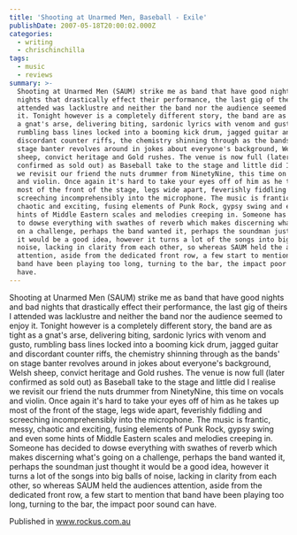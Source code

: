 ```yaml
---
title: 'Shooting at Unarmed Men, Baseball - Exile'
publishDate: 2007-05-18T20:00:02.000Z
categories:
  - writing
  - chrischinchilla
tags:
  - music
  - reviews
summary: >-
  Shooting at Unarmed Men (SAUM) strike me as band that have good nights and bad
  nights that drastically effect their performance, the last gig of theirs I
  attended was lacklustre and neither the band nor the audience seemed to enjoy
  it. Tonight however is a completely different story, the band are as tight as
  a gnat's arse, delivering biting, sardonic lyrics with venom and gusto,
  rumbling bass lines locked into a booming kick drum, jagged guitar and
  discordant counter riffs, the chemistry shinning through as the bands' on
  stage banter revolves around in jokes about everyone's background, Welsh
  sheep, convict heritage and Gold rushes. The venue is now full (later
  confirmed as sold out) as Baseball take to the stage and little did I realise
  we revisit our friend the nuts drummer from NinetyNine, this time on vocals
  and violin. Once again it's hard to take your eyes off of him as he takes up
  most of the front of the stage, legs wide apart, feverishly fiddling and
  screeching incomprehensibly into the microphone. The music is frantic, messy,
  chaotic and exciting, fusing elements of Punk Rock, gypsy swing and even some
  hints of Middle Eastern scales and melodies creeping in. Someone has decided
  to dowse everything with swathes of reverb which makes discerning what's going
  on a challenge, perhaps the band wanted it, perhaps the soundman just thought
  it would be a good idea, however it turns a lot of the songs into big balls of
  noise, lacking in clarity from each other, so whereas SAUM held the audiences
  attention, aside from the dedicated front row, a few start to mention that
  band have been playing too long, turning to the bar, the impact poor sound can
  have.
---
```


Shooting at Unarmed Men (SAUM) strike me as band that have good nights and bad nights that drastically effect their performance, the last gig of theirs I attended was lacklustre and neither the band nor the audience seemed to enjoy it. Tonight however is a completely different story, the band are as tight as a gnat's arse, delivering biting, sardonic lyrics with venom and gusto, rumbling bass lines locked into a booming kick drum, jagged guitar and discordant counter riffs, the chemistry shinning through as the bands' on stage banter revolves around in jokes about everyone's background, Welsh sheep, convict heritage and Gold rushes. The venue is now full (later confirmed as sold out) as Baseball take to the stage and little did I realise we revisit our friend the nuts drummer from NinetyNine, this time on vocals and violin. Once again it's hard to take your eyes off of him as he takes up most of the front of the stage, legs wide apart, feverishly fiddling and screeching incomprehensibly into the microphone. The music is frantic, messy, chaotic and exciting, fusing elements of Punk Rock, gypsy swing and even some hints of Middle Eastern scales and melodies creeping in. Someone has decided to dowse everything with swathes of reverb which makes discerning what's going on a challenge, perhaps the band wanted it, perhaps the soundman just thought it would be a good idea, however it turns a lot of the songs into big balls of noise, lacking in clarity from each other, so whereas SAUM held the audiences attention, aside from the dedicated front row, a few start to mention that band have been playing too long, turning to the bar, the impact poor sound can have.

Published in www.rockus.com.au
